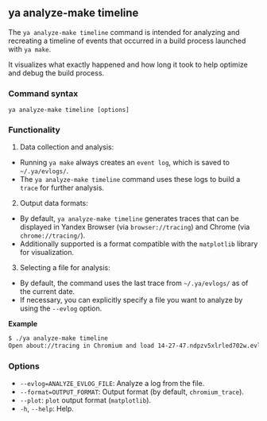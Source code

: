 ## ya analyze-make timeline

The `ya analyze-make timeline` command is intended for analyzing and recreating a timeline of events that occurred in a build process launched with `ya make`.

It visualizes what exactly happened and how long it took to help optimize and debug the build process.

### Command syntax

`ya analyze-make timeline [options]`

### Functionality

1. Data collection and analysis:
- Running `ya make` always creates an `event log`, which is saved to `~/.ya/evlogs/`.
- The `ya analyze-make timeline` command uses these logs to build a `trace` for further analysis.

2. Output data formats:
- By default, `ya analyze-make timeline` generates traces that can be displayed in Yandex Browser (via `browser://tracing`) and Chrome (via `chrome://tracing/`).
- Additionally supported is a format compatible with the `matplotlib` library for visualization.

3. Selecting a file for analysis:
- By default, the command uses the last trace from `~/.ya/evlogs/` as of the current date.
- If necessary, you can explicitly specify a file you want to analyze by using the `--evlog` option.

**Example**
```bash translate=no
$ ./ya analyze-make timeline
Open about://tracing in Chromium and load 14-27-47.ndpzv5xlrled702w.evlog.json file.
```
### Options

- `--evlog=ANALYZE_EVLOG_FILE`: Analyze a log from the file.
- `--format=OUTPUT_FORMAT`: Output format (by default, `chromium_trace`).
- `--plot`: `plot` output format (`matplotlib`).
- `-h`, `--help`: Help.
